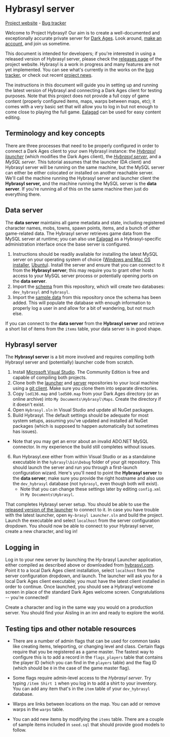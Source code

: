 # Hybrasyl server

[Project website](http://hybrasyl.com/) - [Bug tracker](https://hybrasyl.atlassian.net/secure/Dashboard.jspa)

Welcome to Project Hybrasyl! Our aim is to create a well-documented and exceptionally accurate private server for [Dark Ages](http://www.darkages.com). Look around, [make an account](https://www.hybrasyl.com/accounts/sign_up), and join us sometime.

This document is intended for developers; if you're interested in using a released version of Hybrasyl server, please check the [releases page](https://www.hybrasyl.com/releases) of the project website. Hybrasyl is a work in progress and many features are not yet implemented. You can see what's currently in the works on the [bug tracker](https://hybrasyl.atlassian.net/), or check out recent [project news](https://www.hybrasyl.com/).

The instructions in this document will guide you in setting up and running the latest version of Hybrasyl and connecting a Dark Ages client for testing purposes. Note that this project does not provide a full copy of game content (properly configured items, maps, warps between maps, etc); it comes with a very basic set that will allow you to log in but not enough to come close to playing the full game. [Ealagad](https://github.com/hybrasyl/ealagad) can be used for easy content editing.

## Terminology and key concepts
There are three processes that need to be properly configured in order to connect a Dark Ages client to your own Hybrasyl instance: the *[Hybrasyl launcher](https://github.com/hybrasyl/launcher)* (which modifies the Dark Ages client), the *[Hybrasyl server](https://github.com/hybrasyl/server)*, and a *MySQL server*. This tutorial assumes that the launcher (DA client) and Hybrasyl server will be running on the same machine, but the MySQL server can either be either colocated or installed on another reachable server. We'll call the machine running the Hybrasyl server and launcher client the **Hybrasyl server,** and the machine running the MySQL server is the **data server**. If you're running all of this on the same machine then just do everything there.

## Data server
The **data server** maintains all game metadata and state, including registered character names, mobs, towns, spawn points, items, and a bunch of other game-related data. The Hybrasyl server retrieves game data from the MySQL server at runtime; you can also use [Ealagad](https://github.com/hybrasyl/ealagad) as a Hybrasyl-specific administration interface once the base server is configured.

1. Instructions should be readily available for installing the latest MySQL server on your operating system of choice ([Windows and Mac OS installer](https://dev.mysql.com/downloads/installer/), [Ubuntu](https://help.ubuntu.com/12.04/serverguide/mysql.html)). Install the server and ensure that you can connect to it from the **Hybrasyl server**; this may require you to grant other hosts access to your MySQL server process or potentially opening ports on the **data server**.
2. Import the [schema](https://github.com/hybrasyl/server/blob/master/schema.sql) from this repository, which will create two databases: `dev_hybrasyl` and `hybrasyl`.
3. Import the [sample data](https://github.com/hybrasyl/server/blob/master/seed.sql) from this repository once the schema has been added. This will populate the database with enough information to properly log a user in and allow for a bit of wandering, but not much else.

If you can connect to the **data server** from the **Hybrasyl server** and retrieve a short list of items from the `items` table, your data server is in good shape.

## Hybrasyl server
The **Hybrasyl server** is a bit more involved and requires compiling both Hybrasyl server and (potentially) launcher code from scratch.

1. Install [Microsoft Visual Studio](https://www.visualstudio.com/en-us/downloads/visual-studio-2015-downloads-vs.aspx). The Community Edition is free and capable of compiling both projects.
2. Clone both the [launcher](https://github.com/hybrasyl/launcher) and [server](https://github.com/hybrasyl/server) repositories to your local machine using a [git client](https://git-scm.com/downloads/guis). Make sure you clone them into separate directories.
3. Copy `lod136.map` and `lod500.map` from your Dark Ages directory (or an online archive) into `My Documents\Hybrasyl\Maps`. Create the directory if it doesn't exist.
4. Open `Hybrasyl.sln` in Visual Studio and update all NuGet packages.
5. Build Hybrasyl. The default settings should be adequate for most system setups, assuming you've updated and installed all NuGet packages (which is supposed to happen automatically but sometimes has issues).
  - Note that you may get an error about an invalid ADO.NET MySQL connector. In my experience the build still completes without issues.
6. Run Hybrasyl.exe either from within Visual Studio or as a standalone executable in the `hybrasyl\bin\Debug` folder of your git repository. This should launch the server and run you through a first-launch configuration wizard. Here's you'll need to point the **Hybrasyl server** to the **data server**; make sure you provide the right hostname and also use the `dev_hybrasyl` database (not `hybrasyl`, even though both will exist).
    - Note that you can change these settings later by editing `config.xml` in `My Documents\Hybrasyl`.

That completes Hybrasyl server setup. You should be able to use the [released version of the launcher](https://www.hybrasyl.com/releases) to connect to it. In case you have trouble with the latest launcher, open `Hy-brasyl Launcher.sln` and build the project. Launch the executable and select `localhost` from the server configuration dropdown. You should now be able to connect to your Hybrasyl server, create a new character, and log in!

## Logging in

Log in to your new server by launching the Hy-brasyl Launcher application, either compiled as described above or downloaded from [hybrasyl.com](https://www.hybrasyl.com/). Point it to a local Dark Ages client installation, select `localhost` from the server configuration dropdown, and launch. The launcher will ask you for a local Dark Ages client executable; you must have the latest client installed in order to continue. Once launched, you should see a Hybrasyl welcome screen in place of the standard Dark Ages welcome screen. Congratulations -- you're connected!

Create a character and log in the same way you would on a production server. You should find your Aisling in an inn and ready to explore the world.

## Testing tips and other notable resources

* There are a number of admin flags that can be used for common tasks like creating items, teleporting, or changing level and class. Certain flags require that you be registered as a game master. The fastest way to configure this is to add a record in the `flags_players` table that contains the player ID (which you can find in the `players` table) and the flag ID (which should be `0` in the case of the game master flag).

* Some flags require admin-level access to the *Hybrasyl server*. Try typing `/item Shirt 1` when you log in to add a shirt to your inventory. You can add any item that's in the `item` table of your `dev_hybrasyl` database.

* Warps are links between locations on the map. You can add or remove warps in the `warps` table.

* You can add new items by modifying the `items` table. There are a couple of sample items included in `seed.sql` that should provide good models to follow.
